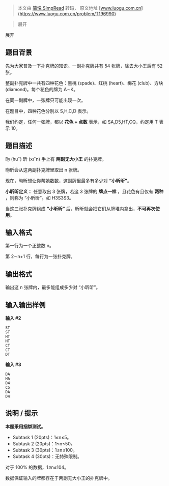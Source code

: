 > 本文由 [简悦 SimpRead](http://ksria.com/simpread/) 转码， 原文地址 [www.luogu.com.cn](https://www.luogu.com.cn/problem/T196990)

> 展开

展开

题目背景
----

先为大家普及一下扑克牌的知识。一副扑克牌共有 54 张牌，除去大小王后有 52 张。

整副扑克牌中一共有四种花色：黑桃 (spade)、红桃 (heart)、梅花 (club)、方块 (diamond)。每个花色的牌为 A∼K。

在同一副牌中，一张牌只可能出现一次。

在题目中，四种花色分别以 S,H,C,D 表示。

我们约定，任何一张牌，都以 **花色 + 点数** 表示，如 SA,D5,HT,CQ，约定用 T 表示 10。

题目描述
----

昒 (huˉ) 昕 (xıˉn) 手上有 **两副无大小王** 的扑克牌。

昒昕会从这两副扑克牌里取出 n 张牌。

现在，昒昕想让你帮她数数，这副牌里最多有多少对 **“小昕昕”**。

**小昕昕定义：** 任意取出 3 张牌，若这 3 张牌的 **牌点一样** ，且花色有且仅有 **两种** ，则称为 “小昕昕”。如 H3S3S3。

当这三张扑克牌组成 **“小昕昕”** 后，昕昕就会把它们从牌堆内拿出，**不可再次使用**。

输入格式
----

第一行为一个正整数 n。

第 2∼n+1 行，每行为一张扑克牌。

输出格式
----

输出这 n 张牌内，最多能组成多少对 “小昕昕”。

输入输出样例
------

**输入 #2**

```
ST
ST
HT
HT
CT
CT
DT
```

**输入 #3**

```
DA
HA
D4
C5
DA
D4
```

说明 / 提示
-------

**本题采用捆绑测试。**

*   Subtask 1 (20pts)：1≤n≤5。
*   Subtask 2 (20pts)：1≤n≤50。
*   Subtask 3 (30pts)：1≤n≤100。
*   Subtask 4 (30pts)：无特殊限制。

对于 100% 的数据，1≤n≤104。

数据保证输入的牌都存在于两副无大小王的扑克牌中。